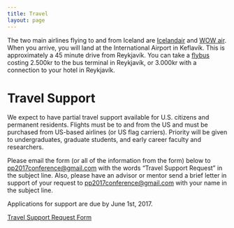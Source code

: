 ```yaml
---
title: Travel
layout: page
---
```


The two main airlines flying to and from Iceland are [Icelandair][icelandair]
and [WOW air][wowair]. When you arrive, you will land at the International
Airport in Keflavík. This is approximately a 45 minute drive from Reykjavík. You
can take a [flybus][flybus] costing 2.500kr to the bus terminal in Reykjavík, or
3.000kr with a connection to your hotel in Reykjavík.  

# Travel Support

We expect to have partial travel support available for U.S. citizens and
permanent residents. Flights must be to and from the US and must be purchased
from US-based airlines (or US flag carriers). Priority will be given to
undergraduates, graduate students, and early career faculty and researchers.

Please email the form (or all of the information from the form) below to
pp2017conference@gmail.com with the words “Travel Support Request” in the
subject line. Also, please have an advisor or mentor send a brief letter in
support of your request to pp2017conference@gmail.com with your name in the
subject line.

Applications for support are due by June 1st, 2017.

[Travel Support Request Form][form]

[icelandair]: www.icelandair.com
[wowair]: www.wowair.com
[flybus]: www.flybus.is
[form]: /assets/pdf/PP2017TravelForm.pdf
